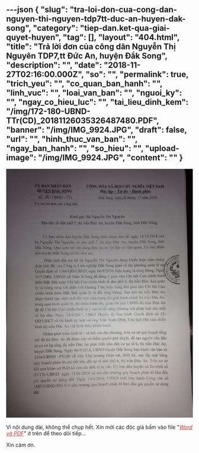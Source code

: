 ---json
{
    "slug": "tra-loi-don-cua-cong-dan-nguyen-thi-nguyen-tdp7tt-duc-an-huyen-dak-song",
    "category": "tiep-dan.ket-qua-giai-quyet-huyen",
    "tag": [],
    "layout": "404.html",
    "title": "Trả lời đơn của công dân Nguyễn Thị Nguyên TDP7,tt Đức An, huyện Đắk Song",
    "description": "",
    "date": "2018-11-27T02:16:00.000Z",
    "so": "",
    "permalink": true,
    "trich_yeu": "",
    "co_quan_ban_hanh": "",
    "linh_vuc": "",
    "loai_van_ban": "",
    "nguoi_ky": "",
    "ngay_co_hieu_luc": "",
    "tai_lieu_dinh_kem": "/img/172-180-UBND-TTr(CD)_20181126035326487480.PDF",
    "banner": "/img/IMG_9924.JPG",
    "draft": false,
    "url": "",
    "hinh_thuc_van_ban": "",
    "ngay_ban_hanh": "",
    "so_hieu": "",
    "upload-image": "/img/IMG_9924.JPG",
    "__content__": ""
}
---
<p><img alt="" src="/img/IMG_9924.JPG" /></p>

<p>V&igrave; nội dung d&agrave;i, kh&ocirc;ng thể chụp hết. Xin mời&nbsp;c&aacute;c độc giả bấm v&agrave;o file &quot;<span style="color:#c0392b"><em><u>Word v&agrave; PDF</u></em></span>&quot; ở tr&ecirc;n để theo d&otilde;i tiếp...</p>

<p>Xin cảm ơn.</p>